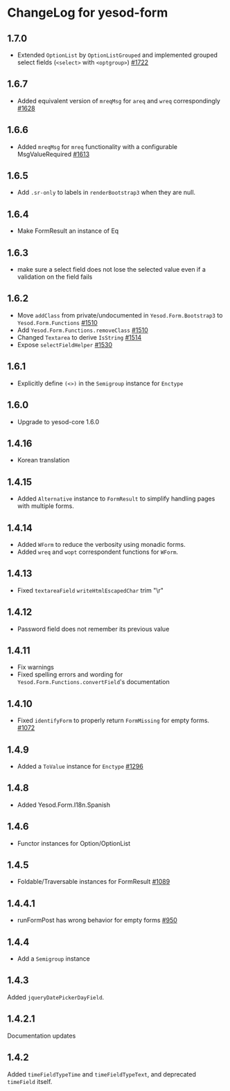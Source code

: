 # ChangeLog for yesod-form

## 1.7.0

* Extended `OptionList` by `OptionListGrouped` and implemented grouped select fields (`<select>` with `<optgroup>`) [#1722](https://github.com/yesodweb/yesod/pull/1722)

## 1.6.7

* Added equivalent version of `mreqMsg` for `areq` and `wreq` correspondingly [#1628](https://github.com/yesodweb/yesod/pull/1628)

## 1.6.6

* Added `mreqMsg` for `mreq` functionality with a configurable MsgValueRequired [#1613](https://github.com/yesodweb/yesod/pull/1613)

## 1.6.5

* Add `.sr-only` to labels in `renderBootstrap3` when they are null.

## 1.6.4

* Make FormResult an instance of Eq

## 1.6.3

* make sure a select field does not lose the selected value even if a validation on the
  field fails

## 1.6.2

* Move `addClass` from private/undocumented in `Yesod.Form.Bootstrap3` to `Yesod.Form.Functions` [#1510](https://github.com/yesodweb/yesod/pull/1510)
* Add `Yesod.Form.Functions.removeClass` [#1510](https://github.com/yesodweb/yesod/pull/1510)
* Changed `Textarea` to derive `IsString` [#1514](https://github.com/yesodweb/yesod/pull/1514)
* Expose `selectFieldHelper` [#1530](https://github.com/yesodweb/yesod/pull/1530)

## 1.6.1

* Explicitly define `(<>)` in the `Semigroup` instance for `Enctype`

## 1.6.0

* Upgrade to yesod-core 1.6.0

## 1.4.16

* Korean translation

## 1.4.15

* Added `Alternative` instance to `FormResult` to simplify handling pages with multiple forms.

## 1.4.14

* Added `WForm` to reduce the verbosity using monadic forms.
* Added `wreq` and `wopt` correspondent functions for `WForm`.

## 1.4.13

* Fixed `textareaField` `writeHtmlEscapedChar` trim "\r"

## 1.4.12

* Password field does not remember its previous value

## 1.4.11

* Fix warnings
* Fixed spelling errors and wording for `Yesod.Form.Functions.convertField`'s
  documentation

## 1.4.10

* Fixed `identifyForm` to properly return `FormMissing` for empty forms. [#1072](https://github.com/yesodweb/yesod/issues/1072)

## 1.4.9

* Added a `ToValue` instance for `Enctype` [#1296](https://github.com/yesodweb/yesod/pull/1296)

## 1.4.8

* Added Yesod.Form.I18n.Spanish

## 1.4.6

* Functor instances for Option/OptionList

## 1.4.5

* Foldable/Traversable instances for FormResult [#1089](https://github.com/yesodweb/yesod/pull/1089)

## 1.4.4.1

* runFormPost has wrong behavior for empty forms [#950](https://github.com/yesodweb/yesod/issues/950)

## 1.4.4

* Add a `Semigroup` instance

## 1.4.3

Added `jqueryDatePickerDayField`.

## 1.4.2.1

Documentation updates

## 1.4.2

Added `timeFieldTypeTime` and `timeFieldTypeText`, and deprecated `timeField`
itself.

